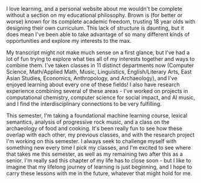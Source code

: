 I love learning, and a personal website about me wouldn't be complete without a section on my educational philosophy. Brown is (for better or worse) known for its complete academic freedom, trusting 18 year olds with designing their own curriculum. This lack of structure is daunting, but it does mean I've been able to take advantage of so many different kinds of opportunities and explore my interests to the max.

My transcript might not make much sense on a first glance, but I've had a lot of fun trying to explore what ties all of my interests together and ways to combine them. I've taken classes in 11 distinct departments now (Computer Science, Math/Applied Math, Music, Linguistics, English/Literary Arts, East Asian Studies, Economics, Anthropology, and Archaeology), and I've enjoyed learning about every one of these fields! I also have research experience combining several of these areas - I've worked on projects in computational chemistry, computer science for social impact, and AI music, and I find the interdisciplinary connections to be very fulfilling.

This semester, I'm taking a foundational machine learning course, lexical semantics, analysis of progressive rock music, and a class on the archaeology of food and cooking. It's been really fun to see how these overlap with each other, my previous classes, and with the research project I'm working on this semester. I always seek to challenge myself with something new every time I pick my classes, and I'm excited to see where that takes me this semester, as well as my remaining two after this as a senior. I'm really sad this chapter of my life has to close soon - but I like to imagine that my lifelong journey of learning is just beginning, and I hope to carry these lessons with me in the future, whatever that might hold for me.